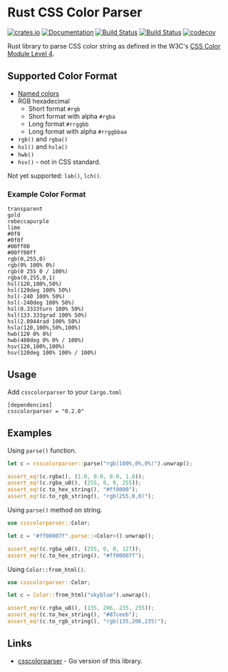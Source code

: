 # Rust CSS Color Parser

[![crates.io](https://img.shields.io/crates/v/csscolorparser.svg)](https://crates.io/crates/csscolorparser)
[![Documentation](https://docs.rs/csscolorparser/badge.svg)](https://docs.rs/csscolorparser)
[![Build Status](https://github.com/mazznoer/csscolorparser-rs/workflows/Rust/badge.svg)](https://github.com/mazznoer/csscolorparser-rs/actions)
[![Build Status](https://travis-ci.org/mazznoer/csscolorparser-rs.svg?branch=master)](https://travis-ci.org/mazznoer/csscolorparser-rs)
[![codecov](https://codecov.io/gh/mazznoer/csscolorparser-rs/branch/master/graph/badge.svg)](https://codecov.io/gh/mazznoer/csscolorparser-rs)

Rust library to parse CSS color string as defined in the W3C's [CSS Color Module Level 4](https://www.w3.org/TR/css-color-4/).

## Supported Color Format

* [Named colors](https://www.w3.org/TR/css-color-4/#named-colors)
* RGB hexadecimal
     + Short format `#rgb`
     + Short format with alpha `#rgba`
     + Long format `#rrggbb`
     + Long format with alpha `#rrggbbaa`
* `rgb()` and `rgba()`
* `hsl()` and `hsla()`
* `hwb()`
* `hsv()` - not in CSS standard.

Not yet supported: `lab()`, `lch()`.

### Example Color Format

```text
transparent
gold
rebeccapurple
lime
#0f0
#0f0f
#00ff00
#00ff00ff
rgb(0,255,0)
rgb(0% 100% 0%)
rgb(0 255 0 / 100%)
rgba(0,255,0,1)
hsl(120,100%,50%)
hsl(120deg 100% 50%)
hsl(-240 100% 50%)
hsl(-240deg 100% 50%)
hsl(0.3333turn 100% 50%)
hsl(133.333grad 100% 50%)
hsl(2.0944rad 100% 50%)
hsla(120,100%,50%,100%)
hwb(120 0% 0%)
hwb(480deg 0% 0% / 100%)
hsv(120,100%,100%)
hsv(120deg 100% 100% / 100%)
```

## Usage

Add `csscolorparser` to your `Cargo.toml`

```text
[dependencies]
csscolorparser = "0.2.0"
```

## Examples

Using `parse()` function.

```rust
let c = csscolorparser::parse("rgb(100%,0%,0%)").unwrap();

assert_eq!(c.rgba(), (1.0, 0.0, 0.0, 1.0));
assert_eq!(c.rgba_u8(), (255, 0, 0, 255));
assert_eq!(c.to_hex_string(), "#ff0000");
assert_eq!(c.to_rgb_string(), "rgb(255,0,0)");
```

Using `parse()` method on string.

```rust
use csscolorparser::Color;

let c = "#ff00007f".parse::<Color>().unwrap();

assert_eq!(c.rgba_u8(), (255, 0, 0, 127));
assert_eq!(c.to_hex_string(), "#ff00007f");
```

Using `Color::from_html()`.

```rust
use csscolorparser::Color;

let c = Color::from_html("skyblue").unwrap();

assert_eq!(c.rgba_u8(), (135, 206, 235, 255));
assert_eq!(c.to_hex_string(), "#87ceeb");
assert_eq!(c.to_rgb_string(), "rgb(135,206,235)");
```

## Links

* [csscolorparser](https://github.com/mazznoer/csscolorparser) - Go version of this library.
